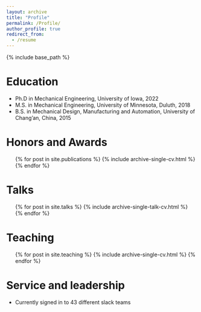 ```yaml
---
layout: archive
title: "Profile"
permalink: /Profile/
author_profile: true
redirect_from:
  - /resume
---
```


{% include base_path %}

Education
======
* Ph.D in Mechanical Engineering, University of Iowa, 2022
* M.S. in Mechanical Engineering, University of Minnesota, Duluth, 2018
* B.S. in Mechanical Design, Manufacturing and Automation, University of Chang’an, China, 2015

Honors and Awards
======
  <ul>{% for post in site.publications %}
    {% include archive-single-cv.html %}
  {% endfor %}</ul>
  
Talks
======
  <ul>{% for post in site.talks %}
    {% include archive-single-talk-cv.html %}
  {% endfor %}</ul>
  
Teaching
======
  <ul>{% for post in site.teaching %}
    {% include archive-single-cv.html %}
  {% endfor %}</ul>
  
Service and leadership
======
* Currently signed in to 43 different slack teams
